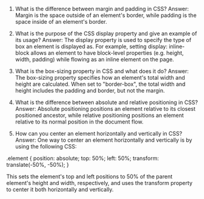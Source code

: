 1. What is the difference between margin and padding in CSS?
Answer: Margin is the space outside of an element's border, while padding is the space inside of an element's border.

2. What is the purpose of the CSS display property and give an example of its usage?
Answer: The display property is used to specify the type of box an element is displayed as. For example, setting display: inline-block allows an element to have block-level properties (e.g. height, width, padding) while flowing as an inline element on the page.

3. What is the box-sizing property in CSS and what does it do?
Answer: The box-sizing property specifies how an element's total width and height are calculated. When set to "border-box", the total width and height includes the padding and border, but not the margin.

4. What is the difference between absolute and relative positioning in CSS?
Answer: Absolute positioning positions an element relative to its closest positioned ancestor, while relative positioning positions an element relative to its normal position in the document flow.

5. How can you center an element horizontally and vertically in CSS?
Answer: One way to center an element horizontally and vertically is by using the following CSS:

.element {
  position: absolute;
  top: 50%;
  left: 50%;
  transform: translate(-50%, -50%);
} 

This sets the element's top and left positions to 50% of the parent element's height and width, respectively, and uses the transform property to center it both horizontally and vertically.